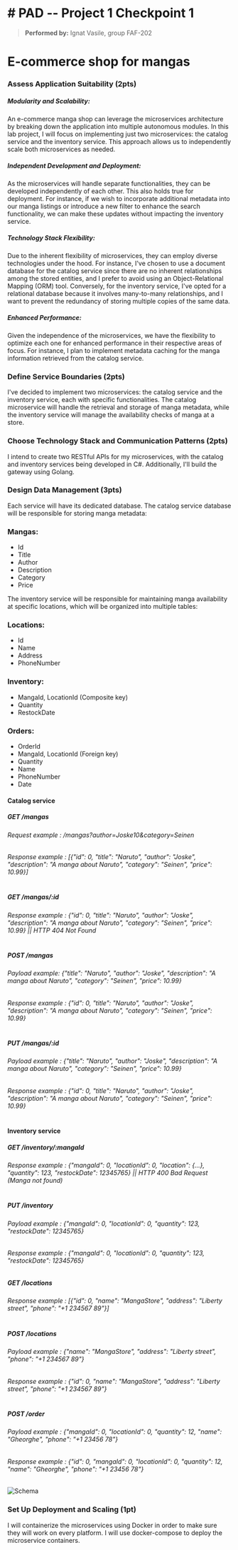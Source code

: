 # # PAD  -- Project 1 Checkpoint 1
> **Performed by:** Ignat Vasile, group FAF-202

# E-commerce shop for mangas

### Assess Application Suitability (2pts)

##### Modularity and Scalability: 

An e-commerce manga shop can leverage the microservices architecture by breaking down the application into multiple autonomous modules. In this lab project, I will focus on implementing just two microservices: the catalog service and the inventory service. This approach allows us to independently scale both microservices as needed.

##### Independent Development and Deployment: 

As the microservices will handle separate functionalities, they can be developed independently of each other. This also holds true for deployment. For instance, if we wish to incorporate additional metadata into our manga listings or introduce a new filter to enhance the search functionality, we can make these updates without impacting the inventory service.

##### Technology Stack Flexibility: 

Due to the inherent flexibility of microservices, they can employ diverse technologies under the hood. For instance, I've chosen to use a document database for the catalog service since there are no inherent relationships among the stored entities, and I prefer to avoid using an Object-Relational Mapping (ORM) tool. Conversely, for the inventory service, I've opted for a relational database because it involves many-to-many relationships, and I want to prevent the redundancy of storing multiple copies of the same data.

##### Enhanced Performance: 

Given the independence of the microservices, we have the flexibility to optimize each one for enhanced performance in their respective areas of focus. For instance, I plan to implement metadata caching for the manga information retrieved from the catalog service.

### Define Service Boundaries (2pts)

I've decided to implement two microservices: the catalog service and the inventory service, each with specific functionalities. The catalog microservice will handle the retrieval and storage of manga metadata, while the inventory service will manage the availability checks of manga at a store.


### Choose Technology Stack and Communication Patterns (2pts)

I intend to create two RESTful APIs for my microservices, with the catalog and inventory services being developed in C#. Additionally, I'll build the gateway using Golang.

### Design Data Management (3pts)

Each service will have its dedicated database. The catalog service database will be responsible for storing manga metadata:

### Mangas:
- Id
- Title
- Author
- Description
- Category
- Price

The inventory service will be responsible for maintaining manga availability at specific locations, which will be organized into multiple tables:

### Locations:
- Id
- Name
- Address
- PhoneNumber

### Inventory:
- MangaId, LocationId (Composite key)
- Quantity
- RestockDate

### Orders:
- OrderId
- MangaId, LocationId (Foreign key)
- Quantity
- Name
- PhoneNumber
- Date

#### Catalog service
##### GET /mangas
###### Request example : /mangas?author=Joske10&category=Seinen
###### Response example : [{"id": 0, "title": "Naruto", "author": "Joske", "description": "A manga about Naruto", "category": "Seinen", "price": 10.99}]
# 
##### GET /mangas/:id
###### Response example : {"id": 0, "title": "Naruto", "author": "Joske", "description": "A manga about Naruto", "category": "Seinen", "price": 10.99} || HTTP 404 Not Found
#
##### POST /mangas
###### Payload example: {"title": "Naruto", "author": "Joske", "description": "A manga about Naruto", "category": "Seinen", "price": 10.99}
###### Response example : {"id": 0, "title": "Naruto", "author": "Joske", "description": "A manga about Naruto", "category": "Seinen", "price": 10.99}
#
##### PUT /mangas/:id
###### Payload example : {"title": "Naruto", "author": "Joske", "description": "A manga about Naruto", "category": "Seinen", "price": 10.99}
###### Response example : {"id": 0, "title": "Naruto", "author": "Joske", "description": "A manga about Naruto", "category": "Seinen", "price": 10.99}
#


#### Inventory service

##### GET /inventory/:mangaId
###### Response example : {"mangaId": 0, "locationId": 0, "location": {...}, "quantity": 123, "restockDate": 12345765} || HTTP 400 Bad Request (Manga not found)
#

##### PUT /inventory
###### Payload example : {"mangaId": 0, "locationId": 0, "quantity": 123, "restockDate": 12345765}
###### Response example : {"mangaId": 0, "locationId": 0, "quantity": 123, "restockDate": 12345765}

##### GET /locations
###### Response example : [{"id": 0, "name": "MangaStore", "address": "Liberty street", "phone": "+1 234567 89"}]
#
##### POST /locations
###### Payload example : {"name": "MangaStore", "address": "Liberty street", "phone": "+1 234567 89"}
###### Response example : {"id": 0, "name": "MangaStore", "address": "Liberty street", "phone": "+1 234567 89"}
#
##### POST /order
###### Payload example : {"mangaId": 0, "locationId": 0, "quantity": 12, "name": "Gheorghe", "phone": "+1 23456 78"}
###### Response example : {"id": 0, "mangaId": 0, "locationId": 0, "quantity": 12, "name": "Gheorghe", "phone": "+1 23456 78"}

![Schema](schema.png)

### Set Up Deployment and Scaling (1pt)

I will containerize the microservices using Docker in order to make sure they will work on every platform.
I will use docker-compose to deploy the microservice containers.